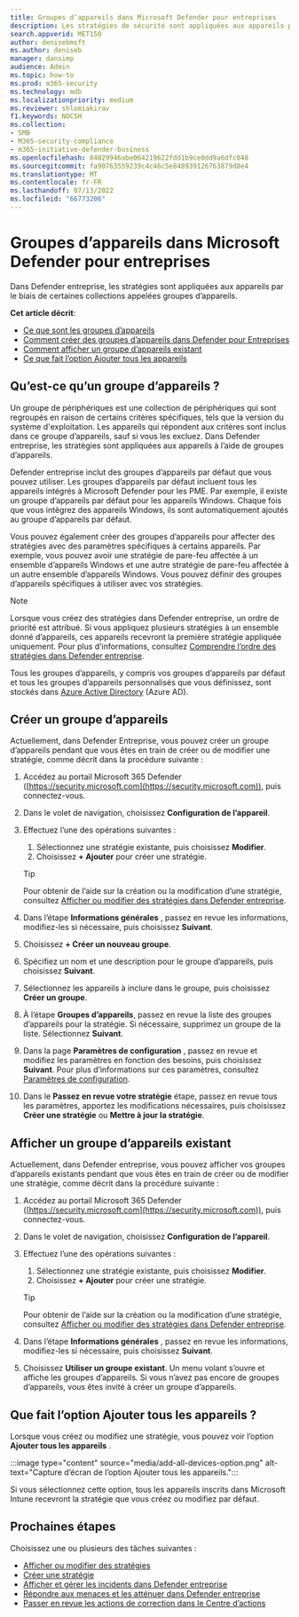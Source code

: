 ```yaml
---
title: Groupes d’appareils dans Microsoft Defender pour entreprises
description: Les stratégies de sécurité sont appliquées aux appareils par le biais de groupes d’appareils dans Defender entreprise.
search.appverid: MET150
author: denisebmsft
ms.author: deniseb
manager: dansimp
audience: Admin
ms.topic: how-to
ms.prod: m365-security
ms.technology: mdb
ms.localizationpriority: medium
ms.reviewer: shlomiakirav
f1.keywords: NOCSH
ms.collection:
- SMB
- M365-security-compliance
- m365-initiative-defender-business
ms.openlocfilehash: 84029946abe064219622fdd1b9ce0dd9a6dfc048
ms.sourcegitcommit: fa90763559239c4c46c5e848939126763879d8e4
ms.translationtype: MT
ms.contentlocale: fr-FR
ms.lasthandoff: 07/13/2022
ms.locfileid: "66773206"
---
```

# <a name="device-groups-in-microsoft-defender-for-business"></a>Groupes d’appareils dans Microsoft Defender pour entreprises

Dans Defender entreprise, les stratégies sont appliquées aux appareils par le biais de certaines collections appelées groupes d’appareils. 

**Cet article décrit**:  

- [Ce que sont les groupes d’appareils](#what-is-a-device-group)   
- [Comment créer des groupes d’appareils dans Defender pour Entreprises](#create-a-new-device-group)
- [Comment afficher un groupe d’appareils existant](#view-an-existing-device-group)
- [Ce que fait l’option Ajouter tous les appareils](#what-does-the-add-all-devices-option-do)


## <a name="what-is-a-device-group"></a>Qu’est-ce qu’un groupe d’appareils ?

Un groupe de périphériques est une collection de périphériques qui sont regroupés en raison de certains critères spécifiques, tels que la version du système d'exploitation. Les appareils qui répondent aux critères sont inclus dans ce groupe d’appareils, sauf si vous les excluez. Dans Defender entreprise, les stratégies sont appliquées aux appareils à l’aide de groupes d’appareils.

Defender entreprise inclut des groupes d’appareils par défaut que vous pouvez utiliser. Les groupes d’appareils par défaut incluent tous les appareils intégrés à Microsoft Defender pour les PME. Par exemple, il existe un groupe d’appareils par défaut pour les appareils Windows. Chaque fois que vous intègrez des appareils Windows, ils sont automatiquement ajoutés au groupe d’appareils par défaut.

Vous pouvez également créer des groupes d’appareils pour affecter des stratégies avec des paramètres spécifiques à certains appareils. Par exemple, vous pouvez avoir une stratégie de pare-feu affectée à un ensemble d’appareils Windows et une autre stratégie de pare-feu affectée à un autre ensemble d’appareils Windows. Vous pouvez définir des groupes d’appareils spécifiques à utiliser avec vos stratégies.

> [!NOTE]
> Lorsque vous créez des stratégies dans Defender entreprise, un ordre de priorité est attribué. Si vous appliquez plusieurs stratégies à un ensemble donné d’appareils, ces appareils recevront la première stratégie appliquée uniquement. Pour plus d’informations, consultez [Comprendre l’ordre des stratégies dans Defender entreprise](mdb-policy-order.md).

Tous les groupes d’appareils, y compris vos groupes d’appareils par défaut et tous les groupes d’appareils personnalisés que vous définissez, sont stockés dans [Azure Active Directory](/azure/active-directory/fundamentals/active-directory-whatis) (Azure AD).

## <a name="create-a-new-device-group"></a>Créer un groupe d’appareils

Actuellement, dans Defender Entreprise, vous pouvez créer un groupe d’appareils pendant que vous êtes en train de créer ou de modifier une stratégie, comme décrit dans la procédure suivante : 

1. Accédez au portail Microsoft 365 Defender ([https://security.microsoft.com](https://security.microsoft.com)), puis connectez-vous.

2. Dans le volet de navigation, choisissez **Configuration de l’appareil**. 

3. Effectuez l’une des opérations suivantes :

    1. Sélectionnez une stratégie existante, puis choisissez **Modifier**.
    2. Choisissez **+ Ajouter** pour créer une stratégie.

    > [!TIP]
    > Pour obtenir de l’aide sur la création ou la modification d’une stratégie, consultez [Afficher ou modifier des stratégies dans Defender entreprise](mdb-view-edit-policies.md).

4. Dans l’étape **Informations générales** , passez en revue les informations, modifiez-les si nécessaire, puis choisissez **Suivant**.

5. Choisissez **+ Créer un nouveau groupe**. 

6. Spécifiez un nom et une description pour le groupe d’appareils, puis choisissez **Suivant**.

7. Sélectionnez les appareils à inclure dans le groupe, puis choisissez **Créer un groupe**.

8. À l’étape **Groupes d’appareils**, passez en revue la liste des groupes d’appareils pour la stratégie. Si nécessaire, supprimez un groupe de la liste. Sélectionnez **Suivant**.

9. Dans la page **Paramètres de configuration** , passez en revue et modifiez les paramètres en fonction des besoins, puis choisissez **Suivant**. Pour plus d’informations sur ces paramètres, consultez [Paramètres de configuration](mdb-next-gen-configuration-settings.md).

10. Dans le **Passez en revue votre stratégie** étape, passez en revue tous les paramètres, apportez les modifications nécessaires, puis choisissez **Créer une stratégie** ou **Mettre à jour la stratégie**.

## <a name="view-an-existing-device-group"></a>Afficher un groupe d’appareils existant

Actuellement, dans Defender entreprise, vous pouvez afficher vos groupes d’appareils existants pendant que vous êtes en train de créer ou de modifier une stratégie, comme décrit dans la procédure suivante : 

1. Accédez au portail Microsoft 365 Defender ([https://security.microsoft.com](https://security.microsoft.com)), puis connectez-vous.

2. Dans le volet de navigation, choisissez **Configuration de l’appareil**. 

3. Effectuez l’une des opérations suivantes :

    1. Sélectionnez une stratégie existante, puis choisissez **Modifier**.
    2. Choisissez **+ Ajouter** pour créer une stratégie.

    > [!TIP]
    > Pour obtenir de l’aide sur la création ou la modification d’une stratégie, consultez [Afficher ou modifier des stratégies dans Defender entreprise](mdb-view-edit-policies.md).

4. Dans l’étape **Informations générales** , passez en revue les informations, modifiez-les si nécessaire, puis choisissez **Suivant**.

5. Choisissez **Utiliser un groupe existant**. Un menu volant s’ouvre et affiche les groupes d’appareils. Si vous n’avez pas encore de groupes d’appareils, vous êtes invité à créer un groupe d’appareils.

## <a name="what-does-the-add-all-devices-option-do"></a>Que fait l’option Ajouter tous les appareils ?

Lorsque vous créez ou modifiez une stratégie, vous pouvez voir l’option **Ajouter tous les appareils** .

:::image type="content" source="media/add-all-devices-option.png" alt-text="Capture d’écran de l’option Ajouter tous les appareils.":::

Si vous sélectionnez cette option, tous les appareils inscrits dans Microsoft Intune recevront la stratégie que vous créez ou modifiez par défaut. 

## <a name="next-steps"></a>Prochaines étapes

Choisissez une ou plusieurs des tâches suivantes :

- [Afficher ou modifier des stratégies](mdb-view-edit-policies.md)
- [Créer une stratégie](mdb-create-new-policy.md)
- [Afficher et gérer les incidents dans Defender entreprise](mdb-view-manage-incidents.md)
- [Répondre aux menaces et les atténuer dans Defender entreprise](mdb-respond-mitigate-threats.md)
- [Passer en revue les actions de correction dans le Centre d’actions](mdb-review-remediation-actions.md)